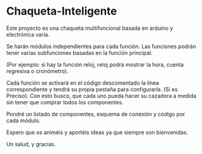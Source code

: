 # Chaqueta-Inteligente
Este proyecto es una chaqueta multifuncional basada en arduino y electrónica varía. 

Se harán módulos independientes para cada función. 
Las funciones podrán tener varias subfunciones basadas en la función principal. 

(Por ejemplo: si hay la función reloj, reloj podrá mostrar la hora, cuenta regresiva o cronómetro).

Cada función se activará en el código descomentado la línea correspondiente y tendrá su propia pestaña para configurarla. (Si es Preciso). 
Con esto busco, que cada uno pueda hacer su cazadora a medida sin tener que comprar todos los componentes.

Pondré un listado de componentes, esquema de conexión y código por cada módulo. 


Espero que os animéis y aportéis ideas ya que siempre son bienvenidas.

Un salud, y gracias. 


